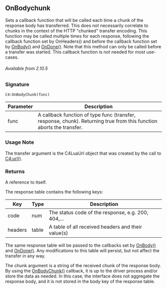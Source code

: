 ## OnBodychunk

Sets a callback function that will be called each time a chunk of the response body has transferred.  This does not necessarily correlate to chunks in the context of the HTTP "chunked" transfer encoding. This function may be called multiple times for each response, following the callback function set by OnHeaders() and before the callback function set by [OnBody()][1] and [OnDone()][2]. Note that this method can only be called before a transfer was started. This callback function is not needed for most use-cases.

###### Available from 2.10.5


### Signature

`C4:OnBodyChunk(func)`


| Parameter | Description |
| --- | --- |
| func |  A callback function of type func (transfer, response, chunk). Returning true from this function aborts the transfer. |

### Usage Note

The transfer argument is the C4LuaUrl object that was created by the call to [C4:url()][3].


### Returns

A reference to itself.

The response table contains the following keys:

| Key | Type | Description |
| --- | --- | --- |
| code | num | The status code of the response, e.g. 200, 404,... |
| headers | table | A table of all received headers and their value(s) |

The same response table will be passed to the callbacks set by [OnBody()][4] and [OnDone()][5]. Any modifications to this table will persist, but not affect the transfer in any way.

The chunk argument is a string of the received chunk of the response body.  By using the [OnBodyChunk()][6] callback, it is up to the driver process and/or store the data as needed.  In this case, the interface does not aggregate the response body, and it is not stored in the body key of the response table.

[1]:	https://control4.github.io/docs-driverworks-api/#onbody
[2]:	https://control4.github.io/docs-driverworks-api/#ondone
[3]:	https://control4.github.io/docs-driverworks-api/#url-interface
[4]:	https://control4.github.io/docs-driverworks-api/#onbody
[5]:	https://control4.github.io/docs-driverworks-api/#ondone
[6]:	https://control4.github.io/docs-driverworks-api/#onbodychunk